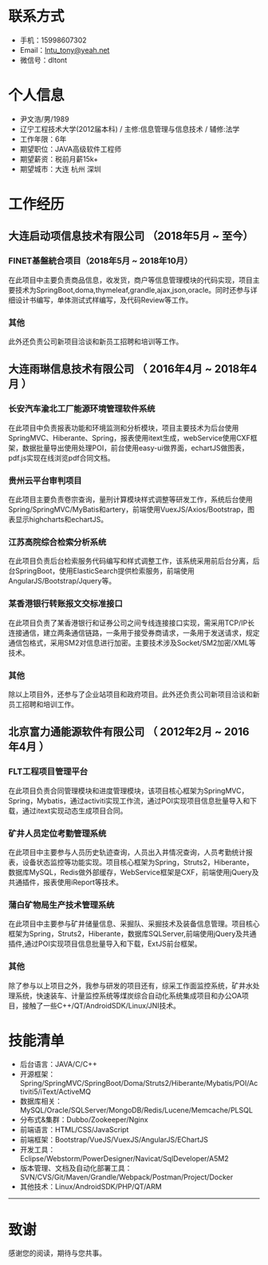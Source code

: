# 联系方式
- 手机：15998607302
- Email：lntu_tony@yeah.net 
- 微信号：dltont

# 个人信息
 - 尹文浩/男/1989
 - 辽宁工程技术大学(2012届本科) / 主修:信息管理与信息技术 / 辅修:法学
 - 工作年限：6年
 - 期望职位：JAVA高级软件工程师
 - 期望薪资：税前月薪15k+
 - 期望城市：大连 杭州 深圳
 
# 工作经历

## 大连启动项信息技术有限公司 （2018年5月 ~ 至今）

### FINET基盤統合项目（2018年5月 ~ 2018年10月）
在此项目中主要负责商品信息，收发货，商户等信息管理模块的代码实现，项目主要技术为SpringBoot,doma,thymeleaf,grandle,ajax,json,oracle。同时还参与详细设计书编写，单体测试式样编写，及代码Review等工作。

### 其他
此外还负责公司新项目洽谈和新员工招聘和培训等工作。

## 大连雨琳信息技术有限公司 （ 2016年4月 ~ 2018年4月 ）

### 长安汽车渝北工厂能源环境管理软件系统
在此项目中负责报表功能和环境监测和分析模块，项目主要技术为后台使用SpringMVC、Hiberante、Spring，报表使用itext生成，webService使用CXF框架，数据批量导出使用处理POI，前台使用easy-ui做界面，echartJS做图表，pdf.js实现在线浏览pdf合同文档。

### 贵州云平台审判项目 
在此项目主要负责卷宗查询，量刑计算模块样式调整等研发工作，系统后台使用Spring/SpringMVC/MyBatis和artery，前端使用VuexJS/Axios/Bootstrap，图表显示highcharts和echartJS。

### 江苏高院综合检索分析系统
在此项目负责后台检索服务代码编写和样式调整工作，该系统采用前后台分离，后台SpringBoot，使用ElasticSearch提供检索服务，前端使用AngularJS/Bootstrap/Jquery等。

### 某香港银行转账报文交标准接口
在此项目负责了某香港银行和证券公司之间专线连接接口实现，需采用TCP/IP长连接通信，建立两条通信链路，一条用于接受券商请求，一条用于发送请求，规定通信包格式，采用SM2对信息进行加密。主要技术涉及Socket/SM2加密/XML等技术。

### 其他
除以上项目外，还参与了企业站项目和政府项目。此外还负责公司新项目洽谈和新员工招聘和培训工作。


## 北京富力通能源软件有限公司 （ 2012年2月 ~ 2016年4月 ）

### FLT工程项目管理平台
在此项目负责合同管理模块和进度管理模块，该项目核心框架为SpringMVC，Spring，Mybatis，通过activiti实现工作流，通过POI实现项目信息批量导入和下载，通过itext实现动态生成项目合同。

### 矿井人员定位考勤管理系统
在此项目中主要参与人员历史轨迹查询，人员出入井情况查询，人员考勤统计报表，设备状态监控等功能实现。项目核心框架为Spring，Struts2，Hiberante，数据库MySQL，Redis做外部缓存，WebService框架是CXF，前端使用jQuery及共通插件，报表使用iReport等技术。

### 蒲白矿物局生产技术管理系统
在此项目中主要参与矿井储量信息、采掘队、采掘技术及装备信息管理。项目核心框架为Spring，Struts2，Hiberante，数据库SQLServer,前端使用jQuery及共通插件,通过POI实现项目信息批量导入和下载，ExtJS前台框架。
 
### 其他
除了参与以上项目之外，我参与研发的项目还有，综采工作面监控系统，矿井水处理系统，快速装车、计量监控系统等煤炭综合自动化系统集成项目和办公OA项目，接触了一些C++/QT/AndroidSDK/Linux/JNI技术。
                
# 技能清单
- 后台语言：JAVA/C/C++
- 开源框架：Spring/SpringMVC/SpringBoot/Doma/Struts2/Hiberante/Mybatis/POI/Activiti5/iText/ActiveMQ
- 数据库相关：MySQL/Oracle/SQLServer/MongoDB/Redis/Lucene/Memcache/PLSQL
- 分布式&集群：Dubbo/Zookeeper/Nginx
- 前端语言：HTML/CSS/JavaScript
- 前端框架：Bootstrap/VueJS/VuexJS/AngularJS/EChartJS
- 开发工具：Eclipse/Webstorm/PowerDesigner/Navicat/SqlDeveloper/A5M2
- 版本管理、文档及自动化部署工具：SVN/CVS/Git/Maven/Grandle/Webpack/Postman/Project/Docker
- 其他技术：Linux/AndroidSDK/PHP/QT/ARM

---      
# 致谢
感谢您的阅读，期待与您共事。
      
